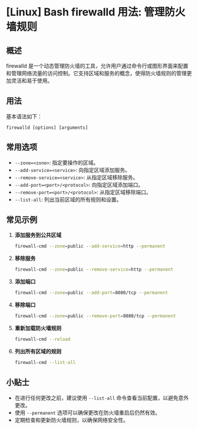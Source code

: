 # [Linux] Bash firewalld 用法: 管理防火墙规则

## 概述
firewalld 是一个动态管理防火墙的工具，允许用户通过命令行或图形界面来配置和管理网络流量的访问控制。它支持区域和服务的概念，使得防火墙规则的管理更加灵活和易于使用。

## 用法
基本语法如下：
```
firewalld [options] [arguments]
```

## 常用选项
- `--zone=<zone>`: 指定要操作的区域。
- `--add-service=<service>`: 向指定区域添加服务。
- `--remove-service=<service>`: 从指定区域移除服务。
- `--add-port=<port>/<protocol>`: 向指定区域添加端口。
- `--remove-port=<port>/<protocol>`: 从指定区域移除端口。
- `--list-all`: 列出当前区域的所有规则和设置。

## 常见示例
1. **添加服务到公共区域**
   ```bash
   firewall-cmd --zone=public --add-service=http --permanent
   ```

2. **移除服务**
   ```bash
   firewall-cmd --zone=public --remove-service=http --permanent
   ```

3. **添加端口**
   ```bash
   firewall-cmd --zone=public --add-port=8080/tcp --permanent
   ```

4. **移除端口**
   ```bash
   firewall-cmd --zone=public --remove-port=8080/tcp --permanent
   ```

5. **重新加载防火墙规则**
   ```bash
   firewall-cmd --reload
   ```

6. **列出所有区域的规则**
   ```bash
   firewall-cmd --list-all
   ```

## 小贴士
- 在进行任何更改之前，建议使用 `--list-all` 命令查看当前配置，以避免意外更改。
- 使用 `--permanent` 选项可以确保更改在防火墙重启后仍然有效。
- 定期检查和更新防火墙规则，以确保网络安全性。